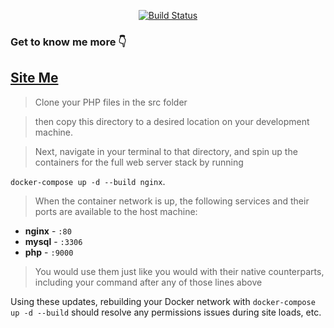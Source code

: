 <p align="center">
<a href="https://github.com/amirrezaraadi">
<img src="https://github.com/laravel/framework/workflows/tests/badge.svg" alt="Build Status">
</a>
</p>

### Get to know me more 👇

[ Site Me ](https://amirrezaraadi.ir)
- 

> Clone your PHP files in the src folder

>then copy this directory to a desired location on your development machine.

> Next, navigate in your terminal to that directory, and spin up the containers for the full web server stack by running

`docker-compose up -d --build nginx`.


> When the container network is up, the following services and their ports are available to the host machine:

- **nginx** - `:80`
- **mysql** - `:3306`
- **php** - `:9000`


> You would use them just like you would with their native counterparts, including your command after any of those lines above


Using these updates, rebuilding your Docker network with
`docker-compose up -d --build`
should resolve any permissions issues during site loads, etc.
